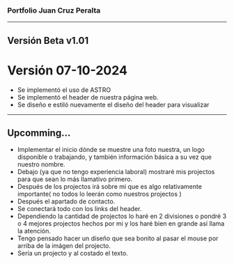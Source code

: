 ### Portfolio Juan Cruz Peralta

---

## Versión Beta v1.01

# Versión 07-10-2024

- Se implementó el uso de ASTRO
- Se implementó el header de nuestra página web.
- Se diseño e estiló nuevamente el diseño del header para visualizar

---

## Upcomming...

- Implementar el inicio dónde se muestre una foto nuestra, un logo disponible o trabajando, y también información básica a su vez que nuestro nombre.
- Debajo (ya que no tengo experiencia laboral) mostraré mis projectos para que sean lo más llamativo primero.
- Después de los projectos irá sobre mi que es algo relativamente importante( no todos lo leerán como nuestros projectos )
- Después el apartado de contacto.
- Se conectará todo con los links del header.
- Dependiendo la cantidad de projectos lo haré en 2 divisiones o pondré 3 o 4 mejores projectos hechos por mi y los haré bien en grande así llama la atención.
- Tengo pensado hacer un diseño que sea bonito al pasar el mouse por arriba de la imágen del projecto.
- Sería un projecto y al costado el texto.
